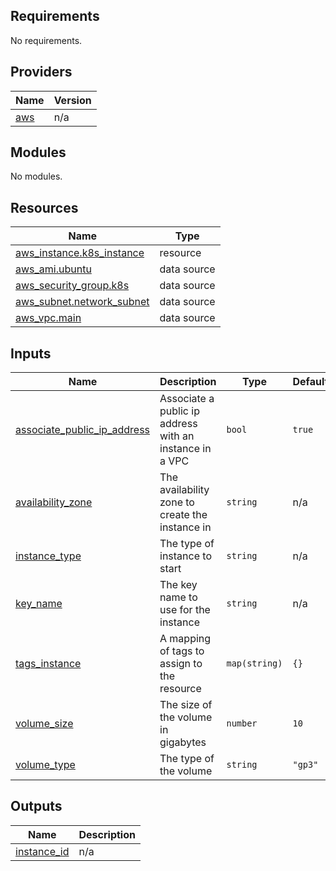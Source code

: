 ## Requirements

No requirements.

## Providers

| Name | Version |
|------|---------|
| <a name="provider_aws"></a> [aws](#provider\_aws) | n/a |

## Modules

No modules.

## Resources

| Name | Type |
|------|------|
| [aws_instance.k8s_instance](https://registry.terraform.io/providers/hashicorp/aws/latest/docs/resources/instance) | resource |
| [aws_ami.ubuntu](https://registry.terraform.io/providers/hashicorp/aws/latest/docs/data-sources/ami) | data source |
| [aws_security_group.k8s](https://registry.terraform.io/providers/hashicorp/aws/latest/docs/data-sources/security_group) | data source |
| [aws_subnet.network_subnet](https://registry.terraform.io/providers/hashicorp/aws/latest/docs/data-sources/subnet) | data source |
| [aws_vpc.main](https://registry.terraform.io/providers/hashicorp/aws/latest/docs/data-sources/vpc) | data source |

## Inputs

| Name | Description | Type | Default | Required |
|------|-------------|------|---------|:--------:|
| <a name="input_associate_public_ip_address"></a> [associate\_public\_ip\_address](#input\_associate\_public\_ip\_address) | Associate a public ip address with an instance in a VPC | `bool` | `true` | no |
| <a name="input_availability_zone"></a> [availability\_zone](#input\_availability\_zone) | The availability zone to create the instance in | `string` | n/a | yes |
| <a name="input_instance_type"></a> [instance\_type](#input\_instance\_type) | The type of instance to start | `string` | n/a | yes |
| <a name="input_key_name"></a> [key\_name](#input\_key\_name) | The key name to use for the instance | `string` | n/a | yes |
| <a name="input_tags_instance"></a> [tags\_instance](#input\_tags\_instance) | A mapping of tags to assign to the resource | `map(string)` | `{}` | no |
| <a name="input_volume_size"></a> [volume\_size](#input\_volume\_size) | The size of the volume in gigabytes | `number` | `10` | no |
| <a name="input_volume_type"></a> [volume\_type](#input\_volume\_type) | The type of the volume | `string` | `"gp3"` | no |

## Outputs

| Name | Description |
|------|-------------|
| <a name="output_instance_id"></a> [instance\_id](#output\_instance\_id) | n/a |

